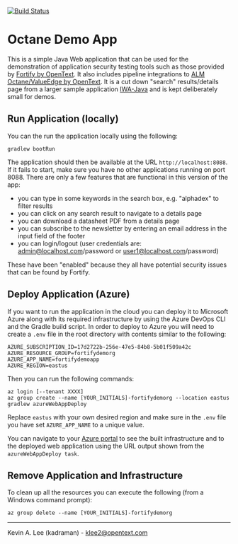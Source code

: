 [![Build Status](https://dev.azure.com/fortify-presales/OctaneDemoApp/_apis/build/status%2Ffortify-presales.OctaneDemoApp?branchName=main)](https://dev.azure.com/fortify-presales/OctaneDemoApp/_build/latest?definitionId=13&branchName=main)

# Octane Demo App

This is a simple Java Web application that can be used for the demonstration of application
security testing tools such as those provided by [Fortify by OpenText](https://www.microfocus.com/en-us/cyberres/application-security). It also includes pipeline integrations
to [ALM Octane/ValueEdge by OpenText](https://www.opentext.com/products/alm-octane).
It is a cut down "search" results/details page from a larger sample application [IWA-Java](https://github.com/fortify/IWA-Java) and is kept deliberately 
small for demos.

Run Application (locally)
-------------------------

You can the run the application locally using the following:

```
gradlew bootRun
```

The application should then be available at the URL `http://localhost:8088`. If it fails to start,
make sure you have no other applications running on port 8088. There are only a few features that are
functional in this version of the app:

- you can type in some keywords in the search box, e.g. "alphadex" to filter results
- you can click on any search result to navigate to a details page
- you can download a datasheet PDF from a details page
- you can subscribe to the newsletter by entering an email address in the input field of the footer
- you can login/logout (user credentials are: admin@localhost.com/password or user1@localhost.com/password)

These have been "enabled" because they all have potential security issues that can be found by Fortify.

Deploy Application (Azure)
--------------------------

If you want to run the application in the cloud you can deploy it to Microsoft Azure along with its required
infrastructure by using the Azure DevOps CLI and the Gradle build script. In order to deploy to Azure you will need
to create a `.env` file in the root directory with contents similar to the following:

```
AZURE_SUBSCRIPTION_ID=17d2722b-256e-47e5-84b8-5b01f509a42c
AZURE_RESOURCE_GROUP=fortifydemorg
AZURE_APP_NAME=fortifydemoapp
AZURE_REGION=eastus
```

Then you can run the following commands:

```
az login [--tenant XXXX]
az group create --name [YOUR_INITIALS]-fortifydemorg --location eastus
gradlew azureWebAppDeploy
```

Replace `eastus` with your own desired region and make sure in the `.env` file you have
set `AZURE_APP_NAME` to a unique value.

You can navigate to your [Azure portal](https://portal.azure.com/#home) to see the built infrastructure and to
the deployed web application using the URL output shown from the `azureWebAppDeploy task`.

Remove Application and Infrastructure
-------------------------------------

To clean up all the resources you can execute the following (from a Windows command prompt):

```
az group delete --name [YOUR_INITIALS]-fortifydemorg
```

---

Kevin A. Lee (kadraman) - klee2@opentext.com
